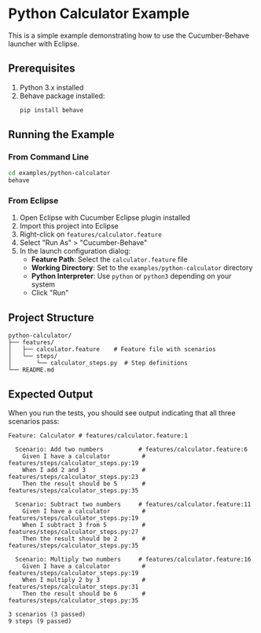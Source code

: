 # Python Calculator Example

This is a simple example demonstrating how to use the Cucumber-Behave launcher with Eclipse.

## Prerequisites

1. Python 3.x installed
2. Behave package installed:
   ```bash
   pip install behave
   ```

## Running the Example

### From Command Line

```bash
cd examples/python-calculator
behave
```

### From Eclipse

1. Open Eclipse with Cucumber Eclipse plugin installed
2. Import this project into Eclipse
3. Right-click on `features/calculator.feature`
4. Select "Run As" > "Cucumber-Behave"
5. In the launch configuration dialog:
   - **Feature Path**: Select the `calculator.feature` file
   - **Working Directory**: Set to the `examples/python-calculator` directory
   - **Python Interpreter**: Use `python` or `python3` depending on your system
   - Click "Run"

## Project Structure

```
python-calculator/
├── features/
│   ├── calculator.feature    # Feature file with scenarios
│   └── steps/
│       └── calculator_steps.py  # Step definitions
└── README.md
```

## Expected Output

When you run the tests, you should see output indicating that all three scenarios pass:

```
Feature: Calculator # features/calculator.feature:1

  Scenario: Add two numbers          # features/calculator.feature:6
    Given I have a calculator         # features/steps/calculator_steps.py:19
    When I add 2 and 3                # features/steps/calculator_steps.py:23
    Then the result should be 5       # features/steps/calculator_steps.py:35

  Scenario: Subtract two numbers     # features/calculator.feature:11
    Given I have a calculator         # features/steps/calculator_steps.py:19
    When I subtract 3 from 5          # features/steps/calculator_steps.py:27
    Then the result should be 2       # features/steps/calculator_steps.py:35

  Scenario: Multiply two numbers     # features/calculator.feature:16
    Given I have a calculator         # features/steps/calculator_steps.py:19
    When I multiply 2 by 3            # features/steps/calculator_steps.py:31
    Then the result should be 6       # features/steps/calculator_steps.py:35

3 scenarios (3 passed)
9 steps (9 passed)
```
